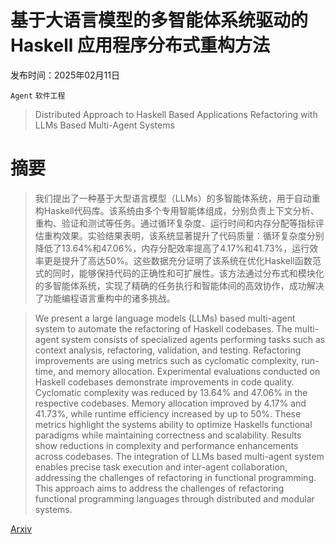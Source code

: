 # 基于大语言模型的多智能体系统驱动的 Haskell 应用程序分布式重构方法

发布时间：2025年02月11日

`Agent` `软件工程`

> Distributed Approach to Haskell Based Applications Refactoring with LLMs Based Multi-Agent Systems

# 摘要

> 我们提出了一种基于大型语言模型（LLMs）的多智能体系统，用于自动重构Haskell代码库。该系统由多个专用智能体组成，分别负责上下文分析、重构、验证和测试等任务。通过循环复杂度、运行时间和内存分配等指标评估重构效果。实验结果表明，该系统显著提升了代码质量：循环复杂度分别降低了13.64%和47.06%，内存分配效率提高了4.17%和41.73%，运行效率更是提升了高达50%。这些数据充分证明了该系统在优化Haskell函数范式的同时，能够保持代码的正确性和可扩展性。该方法通过分布式和模块化的多智能体系统，实现了精确的任务执行和智能体间的高效协作，成功解决了功能编程语言重构中的诸多挑战。

> We present a large language models (LLMs) based multi-agent system to automate the refactoring of Haskell codebases. The multi-agent system consists of specialized agents performing tasks such as context analysis, refactoring, validation, and testing. Refactoring improvements are using metrics such as cyclomatic complexity, run-time, and memory allocation. Experimental evaluations conducted on Haskell codebases demonstrate improvements in code quality. Cyclomatic complexity was reduced by 13.64% and 47.06% in the respective codebases. Memory allocation improved by 4.17% and 41.73%, while runtime efficiency increased by up to 50%. These metrics highlight the systems ability to optimize Haskells functional paradigms while maintaining correctness and scalability. Results show reductions in complexity and performance enhancements across codebases. The integration of LLMs based multi-agent system enables precise task execution and inter-agent collaboration, addressing the challenges of refactoring in functional programming. This approach aims to address the challenges of refactoring functional programming languages through distributed and modular systems.

[Arxiv](https://arxiv.org/abs/2502.07928)